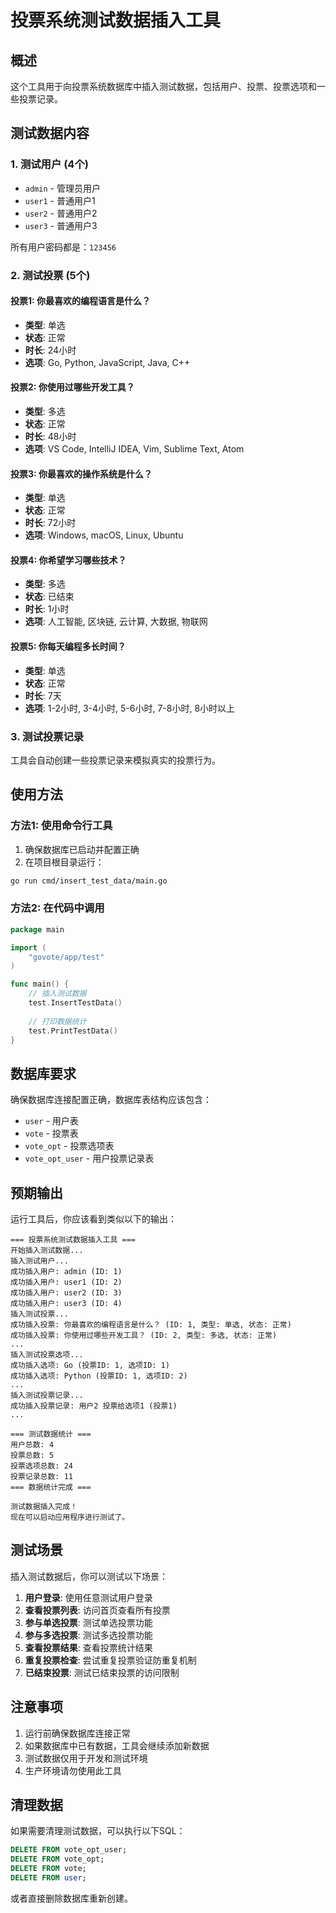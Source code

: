 # 投票系统测试数据插入工具

## 概述

这个工具用于向投票系统数据库中插入测试数据，包括用户、投票、投票选项和一些投票记录。

## 测试数据内容

### 1. 测试用户 (4个)
- `admin` - 管理员用户
- `user1` - 普通用户1
- `user2` - 普通用户2  
- `user3` - 普通用户3

所有用户密码都是：`123456`

### 2. 测试投票 (5个)

#### 投票1: 你最喜欢的编程语言是什么？
- **类型**: 单选
- **状态**: 正常
- **时长**: 24小时
- **选项**: Go, Python, JavaScript, Java, C++

#### 投票2: 你使用过哪些开发工具？
- **类型**: 多选
- **状态**: 正常
- **时长**: 48小时
- **选项**: VS Code, IntelliJ IDEA, Vim, Sublime Text, Atom

#### 投票3: 你最喜欢的操作系统是什么？
- **类型**: 单选
- **状态**: 正常
- **时长**: 72小时
- **选项**: Windows, macOS, Linux, Ubuntu

#### 投票4: 你希望学习哪些技术？
- **类型**: 多选
- **状态**: 已结束
- **时长**: 1小时
- **选项**: 人工智能, 区块链, 云计算, 大数据, 物联网

#### 投票5: 你每天编程多长时间？
- **类型**: 单选
- **状态**: 正常
- **时长**: 7天
- **选项**: 1-2小时, 3-4小时, 5-6小时, 7-8小时, 8小时以上

### 3. 测试投票记录
工具会自动创建一些投票记录来模拟真实的投票行为。

## 使用方法

### 方法1: 使用命令行工具

1. 确保数据库已启动并配置正确
2. 在项目根目录运行：

```bash
go run cmd/insert_test_data/main.go
```

### 方法2: 在代码中调用

```go
package main

import (
    "govote/app/test"
)

func main() {
    // 插入测试数据
    test.InsertTestData()
    
    // 打印数据统计
    test.PrintTestData()
}
```

## 数据库要求

确保数据库连接配置正确，数据库表结构应该包含：

- `user` - 用户表
- `vote` - 投票表
- `vote_opt` - 投票选项表
- `vote_opt_user` - 用户投票记录表

## 预期输出

运行工具后，你应该看到类似以下的输出：

```
=== 投票系统测试数据插入工具 ===
开始插入测试数据...
插入测试用户...
成功插入用户: admin (ID: 1)
成功插入用户: user1 (ID: 2)
成功插入用户: user2 (ID: 3)
成功插入用户: user3 (ID: 4)
插入测试投票...
成功插入投票: 你最喜欢的编程语言是什么？ (ID: 1, 类型: 单选, 状态: 正常)
成功插入投票: 你使用过哪些开发工具？ (ID: 2, 类型: 多选, 状态: 正常)
...
插入测试投票选项...
成功插入选项: Go (投票ID: 1, 选项ID: 1)
成功插入选项: Python (投票ID: 1, 选项ID: 2)
...
插入测试投票记录...
成功插入投票记录: 用户2 投票给选项1 (投票1)
...

=== 测试数据统计 ===
用户总数: 4
投票总数: 5
投票选项总数: 24
投票记录总数: 11
=== 数据统计完成 ===

测试数据插入完成！
现在可以启动应用程序进行测试了。
```

## 测试场景

插入测试数据后，你可以测试以下场景：

1. **用户登录**: 使用任意测试用户登录
2. **查看投票列表**: 访问首页查看所有投票
3. **参与单选投票**: 测试单选投票功能
4. **参与多选投票**: 测试多选投票功能
5. **查看投票结果**: 查看投票统计结果
6. **重复投票检查**: 尝试重复投票验证防重复机制
7. **已结束投票**: 测试已结束投票的访问限制

## 注意事项

1. 运行前确保数据库连接正常
2. 如果数据库中已有数据，工具会继续添加新数据
3. 测试数据仅用于开发和测试环境
4. 生产环境请勿使用此工具

## 清理数据

如果需要清理测试数据，可以执行以下SQL：

```sql
DELETE FROM vote_opt_user;
DELETE FROM vote_opt;
DELETE FROM vote;
DELETE FROM user;
```

或者直接删除数据库重新创建。 